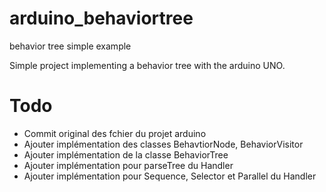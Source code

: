 # arduino_behaviortree
behavior tree simple example

Simple project implementing a behavior tree with the arduino UNO.


# Todo
- Commit original des fchier du projet arduino
- Ajouter implémentation des classes BehavtiorNode, BehaviorVisitor
- Ajouter implémentation de la classe BehaviorTree
- Ajouter implémentation pour parseTree du Handler
- Ajouter implémentation pour Sequence, Selector et Parallel du Handler

